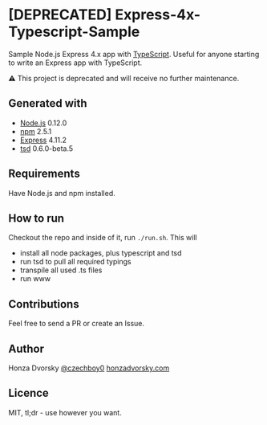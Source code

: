 # [DEPRECATED] Express-4x-Typescript-Sample
Sample Node.js Express 4.x app with [TypeScript](http://www.typescriptlang.org). Useful for anyone starting to write an Express app with TypeScript.

:warning: This project is deprecated and will receive no further maintenance.

Generated with
--------------
- [Node.js](https://nodejs.org) 0.12.0
- [npm](https://www.npmjs.com) 2.5.1
- [Express](http://expressjs.com) 4.11.2
- [tsd](http://definitelytyped.org/tsd/) 0.6.0-beta.5

Requirements
------------
Have Node.js and npm installed.

How to run
----------
Checkout the repo and inside of it, run `./run.sh`.
This will
- install all node packages, plus typescript and tsd
- run tsd to pull all required typings
- transpile all used .ts files
- run www

Contributions
-------------
Feel free to send a PR or create an Issue.

Author
------
Honza Dvorsky
[@czechboy0](http://twitter.com/czechboy0)
[honzadvorsky.com](http://honzadvorsky.com)

Licence
-------
MIT, tl;dr - use however you want.
